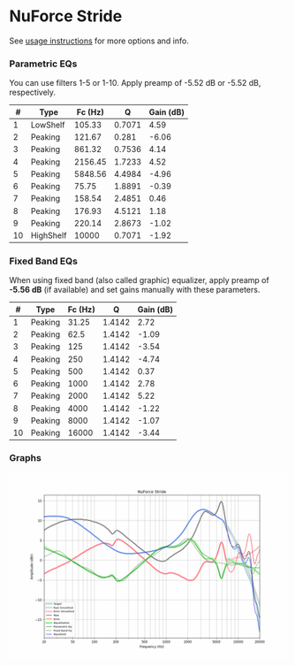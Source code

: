 # NuForce Stride
See [usage instructions](https://github.com/jaakkopasanen/AutoEq#usage) for more options and info.

### Parametric EQs
You can use filters 1-5 or 1-10. Apply preamp of -5.52 dB or -5.52 dB, respectively.

|   # | Type      |   Fc (Hz) |      Q |   Gain (dB) |
|-----|-----------|-----------|--------|-------------|
|   1 | LowShelf  |    105.33 | 0.7071 |        4.59 |
|   2 | Peaking   |    121.67 | 0.281  |       -6.06 |
|   3 | Peaking   |    861.32 | 0.7536 |        4.14 |
|   4 | Peaking   |   2156.45 | 1.7233 |        4.52 |
|   5 | Peaking   |   5848.56 | 4.4984 |       -4.96 |
|   6 | Peaking   |     75.75 | 1.8891 |       -0.39 |
|   7 | Peaking   |    158.54 | 2.4851 |        0.46 |
|   8 | Peaking   |    176.93 | 4.5121 |        1.18 |
|   9 | Peaking   |    220.14 | 2.8673 |       -1.02 |
|  10 | HighShelf |  10000    | 0.7071 |       -1.92 |

### Fixed Band EQs
When using fixed band (also called graphic) equalizer, apply preamp of **-5.56 dB** (if available) and set gains manually with these parameters.

|   # | Type    |   Fc (Hz) |      Q |   Gain (dB) |
|-----|---------|-----------|--------|-------------|
|   1 | Peaking |     31.25 | 1.4142 |        2.72 |
|   2 | Peaking |     62.5  | 1.4142 |       -1.09 |
|   3 | Peaking |    125    | 1.4142 |       -3.54 |
|   4 | Peaking |    250    | 1.4142 |       -4.74 |
|   5 | Peaking |    500    | 1.4142 |        0.37 |
|   6 | Peaking |   1000    | 1.4142 |        2.78 |
|   7 | Peaking |   2000    | 1.4142 |        5.22 |
|   8 | Peaking |   4000    | 1.4142 |       -1.22 |
|   9 | Peaking |   8000    | 1.4142 |       -1.07 |
|  10 | Peaking |  16000    | 1.4142 |       -3.44 |

### Graphs
![](./NuForce%20Stride.png)
